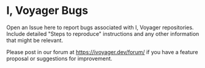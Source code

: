 # I, Voyager Bugs
Open an Issue here to report bugs associated with I, Voyager repositories. Include detailed "Steps to reproduce" instructions and any other information that might be relevant.

Please post in our forum at https://ivoyager.dev/forum/ if you have a feature proposal or suggestions for improvement.
